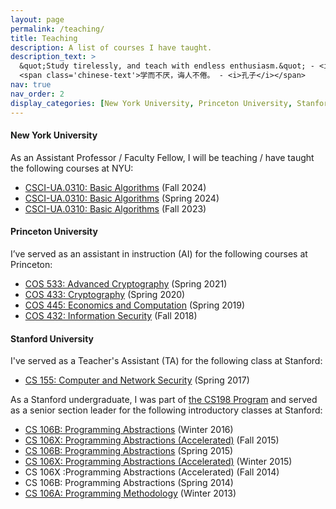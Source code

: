 ```yaml
---
layout: page
permalink: /teaching/
title: Teaching
description: A list of courses I have taught.
description_text: >
  &quot;Study tirelessly, and teach with endless enthusiasm.&quot; - <i> Confucius </i> <br />
  <span class='chinese-text'>学而不厌，诲人不倦。 - <i>孔子</i></span>
nav: true
nav_order: 2
display_categories: [New York University, Princeton University, Stanford University]
---
```


<!-- pages/teaching.md -->

#### New York University

As an Assistant Professor / Faculty Fellow, I will be teaching / have taught the following courses at NYU:

- [CSCI-UA.0310: Basic Algorithms](https://cs.nyu.edu/courses/fall24/CSCI-UA.0310-007/index.html) (Fall 2024)
- [CSCI-UA.0310: Basic Algorithms](https://cs.nyu.edu/courses/spring24/CSCI-UA.0310-005/index.html) (Spring 2024)
- [CSCI-UA.0310: Basic Algorithms](https://cs.nyu.edu/courses/fall23/CSCI-UA.0310-007/index.html) (Fall 2023)

#### Princeton University

I’ve served as an assistant in instruction (AI) for the following courses at Princeton:

- [COS 533: Advanced Cryptography](https://mzhandry.github.io/courses/2021-Spring-COS533/) (Spring 2021)
- [COS 433: Cryptography](https://mzhandry.github.io/courses/2020-Fall-COS433/) (Spring 2020)
- [COS 445: Economics and Computation](https://www.cs.princeton.edu/~smattw/Teaching/cos445sp19.htm) (Spring 2019)
- [COS 432: Information Security](https://www.cs.princeton.edu/courses/archive/fall18/cos432/index.html) (Fall 2018)

#### Stanford University

I've served as a Teacher's Assistant (TA) for the following class at Stanford:

- [CS 155: Computer and Network Security](https://crypto.stanford.edu/cs155old/cs155-spring17/) (Spring 2017)

As a Stanford undergraduate, I was part of [the CS198 Program](https://cs198.stanford.edu) and served as a senior section leader for the following introductory classes at Stanford:

- [CS 106B: Programming Abstractions](https://web.stanford.edu/class/archive/cs/cs106b/cs106b.1164/) (Winter 2016)
- [CS 106X: Programming Abstractions (Accelerated)](http://stanford.edu/class/archive/cs/cs106x/cs106x.1162/index.html) (Fall 2015)
- [CS 106B: Programming Abstractions](http://stanford.edu/class/archive/cs/cs106b/cs106b.1156/) (Spring 2015)
- [CS 106X: Programming Abstractions (Accelerated)](http://web.stanford.edu/class/archive/cs/cs106x/cs106x.1154/) (Winter 2015)
- CS 106X :Programming Abstractions (Accelerated) (Fall 2014)
- CS 106B: Programming Abstractions (Spring 2014)
- [CS 106A: Programming Methodology](https://web.stanford.edu/class/archive/cs/cs106a/cs106a.1144/) (Winter 2013)
